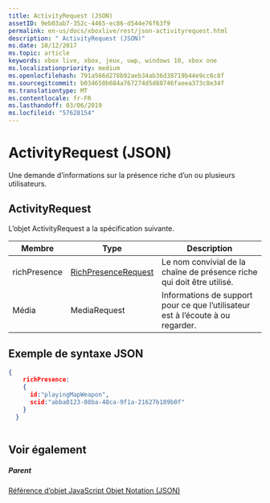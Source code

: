 ```yaml
---
title: ActivityRequest (JSON)
assetID: 9eb03ab7-352c-4465-ec86-d544e76f63f9
permalink: en-us/docs/xboxlive/rest/json-activityrequest.html
description: " ActivityRequest (JSON)"
ms.date: 10/12/2017
ms.topic: article
keywords: xbox live, xbox, jeux, uwp, windows 10, xbox one
ms.localizationpriority: medium
ms.openlocfilehash: 791a566d278b92aeb34ab36d38719b44e9cc6c8f
ms.sourcegitcommit: b034650b684a767274d5d88746faeea373c8e34f
ms.translationtype: MT
ms.contentlocale: fr-FR
ms.lasthandoff: 03/06/2019
ms.locfileid: "57628154"
---
```

# <a name="activityrequest-json"></a>ActivityRequest (JSON)
Une demande d’informations sur la présence riche d’un ou plusieurs utilisateurs. 
<a id="ID4EN"></a>

 
## <a name="activityrequest"></a>ActivityRequest
 
L’objet ActivityRequest a la spécification suivante.
 
| Membre| Type| Description| 
| --- | --- | --- | 
| richPresence| [RichPresenceRequest](json-richpresencerequest.md)| Le nom convivial de la chaîne de présence riche qui doit être utilisé.| 
| Média| MediaRequest| Informations de support pour ce que l’utilisateur est à l’écoute à ou regarder.| 
  
<a id="ID4EVB"></a>

 
## <a name="sample-json-syntax"></a>Exemple de syntaxe JSON
 

```json
{
    richPresence:
    {
      id:"playingMapWeapon",
      scid:"abba0123-08ba-48ca-9f1a-21627b189b0f"
    }
  }
    
```

  
<a id="ID4E5B"></a>

 
## <a name="see-also"></a>Voir également
 
<a id="ID4EAC"></a>

 
##### <a name="parent"></a>Parent 

[Référence d’objet JavaScript Objet Notation (JSON)](atoc-xboxlivews-reference-json.md)

   